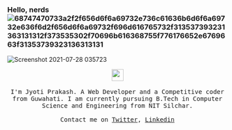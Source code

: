 ### Hello, nerds ![68747470733a2f2f656d6f6a69732e736c61636b6d6f6a69732e636f6d2f656d6f6a69732f696d616765732f313537393231363131312f373535302f70696b616368755f776176652e6769663f31353739323136313131](https://user-images.githubusercontent.com/73338208/127235870-f489cccb-8286-4419-874b-830f5eec06a4.gif)

![Screenshot 2021-07-28 035723](https://user-images.githubusercontent.com/73338208/127235624-a683fd24-96fd-4464-965c-f8adb529a9cc.png)


<p align="center">
  <img src="https://user-images.githubusercontent.com/5679180/79618120-0daffb80-80be-11ea-819e-d2b0fa904d07.gif" width="27px">
  <br><br>
  <samp>
I'm Jyoti Prakash. A Web Developer and a Competitive coder from Guwahati. I am currently pursuing B.Tech in Computer Science and Engineering from NIT Silchar.
     <br><br>Contact me on <a href="https://twitter.com/JyotiPr80706250">Twitter</a>, <a href="https://www.linkedin.com/in/jyoti-prakash-borah-a05308202/">Linkedin</a>
  </samp>
</p>

<!--


Here are some ideas to get you started:

- 🔭 I’m currently working on ...
- 🌱 I’m currently learning ...
- 👯 I’m looking to collaborate on ...
- 🤔 I’m looking for help with ...
- 💬 Ask me about ...
- 📫 How to reach me: ...
- 😄 Pronouns: ...
- ⚡ Fun fact: ...
-->
